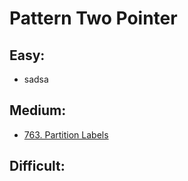# Pattern Two Pointer

## 

## Easy:

* sadsa

## Medium:

* [763. Partition Labels](https://leetcode.com/problems/partition-labels/)

## Difficult:



